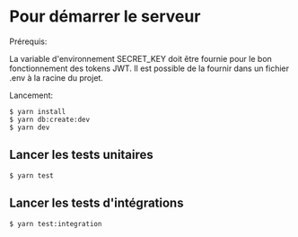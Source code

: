 # Pour démarrer le serveur

Prérequis:

La variable d'environnement SECRET_KEY doit être fournie pour le bon fonctionnement des tokens JWT.
Il est possible de la fournir dans un fichier .env à la racine du projet.

Lancement:

```
$ yarn install
$ yarn db:create:dev
$ yarn dev
```

## Lancer les tests unitaires

```
$ yarn test
```

## Lancer les tests d'intégrations

```
$ yarn test:integration
```
